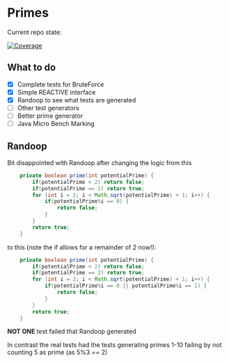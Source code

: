Primes
======

Current repo state:

[![Coverage](.github/badges/jacoco.svg)](https://github.com/edoatley/primes/actions/workflows/build.yml)

## What to do

- [x] Complete tests for BruteForce
- [x] Simple REACTIVE interface
- [x] Randoop to see what tests are generated
- [ ] Other test generators
- [ ] Better prime generator
- [ ] Java Micro Bench Marking 

## Randoop

Bit disappointed with Randoop after changing the logic from this

```java
    private boolean prime(int potentialPrime) {
        if(potentialPrime < 2) return false;
        if(potentialPrime == 2) return true;
        for (int i = 2; i < Math.sqrt(potentialPrime) + 1; i++) {
            if(potentialPrime%i == 0) {
                return false;
            }
        }
        return true;
    }
```

to this (note the if allows for a remainder of 2 now!):

```java
    private boolean prime(int potentialPrime) {
        if(potentialPrime < 2) return false;
        if(potentialPrime == 2) return true;
        for (int i = 2; i < Math.sqrt(potentialPrime) + 1; i++) {
            if(potentialPrime%i == 0 || potentialPrime%i == 2) {
                return false;
            }
        }
        return true;
    }
```

**NOT ONE** test failed that Randoop generated

In contrast the real tests had the tests generating primes 1-10 failing by not counting 5 as prime (as 5%3 == 2)

